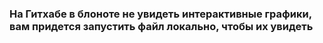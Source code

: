 ### На Гитхабе в блоноте не увидеть интерактивные графики, вам придется запустить файл локально, чтобы их увидеть

![]()


![]()


![]()


![]()
